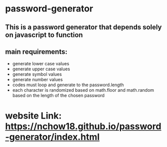 # password-generator

## This is a password generator that depends solely on javascript to function

## main requirements:

* generate lower case values
* generate upper case values
* generate symbol values
* generate number values
* codes must loop and generate to the password.length
* each character is randomized based on math.floor and math.random based on the length of the chosen password

# website Link: https://nchow18.github.io/password-generator/index.html
